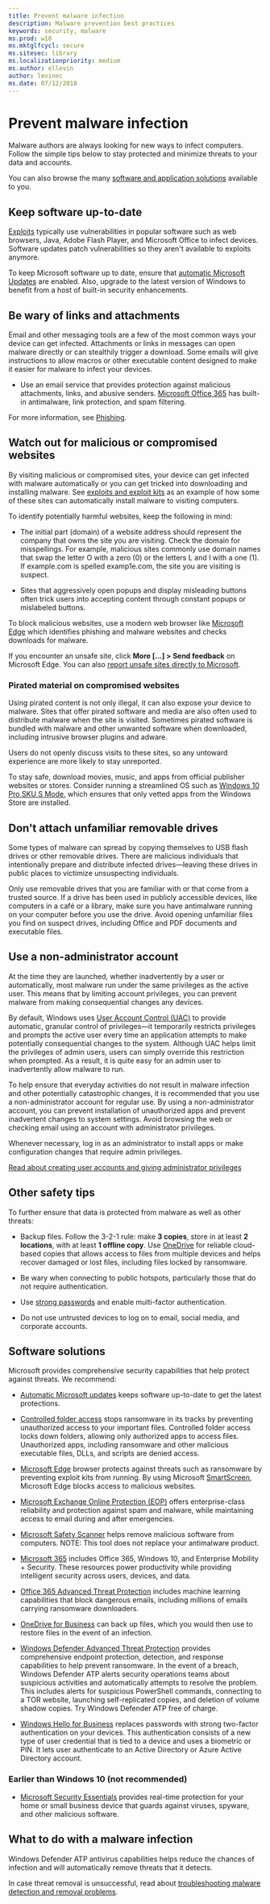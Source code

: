 ```yaml
---
title: Prevent malware infection
description: Malware prevention best practices
keywords: security, malware
ms.prod: w10
ms.mktglfcycl: secure
ms.sitesec: library
ms.localizationpriority: medium
ms.author: ellevin
author: levinec
ms.date: 07/12/2018
---
```

# Prevent malware infection

Malware authors are always looking for new ways to infect computers. Follow the simple tips below to stay protected and minimize threats to your data and accounts.

You can also browse the many [software and application solutions](https://review.docs.microsoft.com/en-us/windows/security/intelligence/prevent-malware-infection?branch=wdsi-migration-stuff#software-solutions) available to you.

## Keep software up-to-date

[Exploits](exploits-malware.md) typically use vulnerabilities in popular software such as web browsers, Java, Adobe Flash Player, and Microsoft Office to infect devices. Software updates patch vulnerabilities so they aren't available to exploits anymore.

To keep Microsoft software up to date, ensure that [automatic Microsoft Updates](https://support.microsoft.com/help/12373/windows-update-faq) are enabled. Also, upgrade to the latest version of Windows to benefit from a host of built-in security enhancements.

## Be wary of links and attachments

Email and other messaging tools are a few of the most common ways your device can get infected. Attachments or links in messages can open malware directly or can stealthily trigger a download. Some emails will give instructions to allow macros or other executable content designed to make it easier for malware to infect your devices.

* Use an email service that provides protection against malicious attachments, links, and abusive senders. [Microsoft Office 365](https://support.office.com/article/Anti-spam-and-anti-malware-protection-in-Office-365-5ce5cf47-2120-4e51-a403-426a13358b7e) has built-in antimalware, link protection, and spam filtering.

For more information, see [Phishing](phishing.md).

## Watch out for malicious or compromised websites

By visiting malicious or compromised sites, your device can get infected with malware automatically or you can get tricked into downloading and installing malware.  See [exploits and exploit kits](exploits-malware.md) as an example of how some of these sites can automatically install malware to visiting computers.

To identify potentially harmful websites, keep the following in mind:

* The initial part (domain) of a website address should represent the company that owns the site you are visiting. Check the domain for misspellings. For example, malicious sites commonly use domain names that swap the letter O with a zero (0) or the letters L and I with a one (1). If example<span></span>.com is spelled examp1e<span></span>.com, the site you are visiting is suspect.

* Sites that aggressively open popups and display misleading buttons often trick users into accepting content through constant popups or mislabeled buttons.

To block malicious websites, use a modern web browser like [Microsoft Edge](http://www.microsoft.com/windows/microsoft-edge?ocid=cx-wdsi-articles) which identifies phishing and malware websites and checks downloads for malware.

If you encounter an unsafe site, click **More […] > Send feedback** on Microsoft Edge. You can also [report unsafe sites directly to Microsoft](https://www.microsoft.com/wdsi/support/report-unsafe-site).

### Pirated material on compromised websites

Using pirated content is not only illegal, it can also expose your device to malware. Sites that offer pirated software and media are also often used to distribute malware when the site is visited. Sometimes pirated software is bundled with malware and other unwanted software when downloaded, including intrusive browser plugins and adware.

Users do not openly discuss visits to these sites, so any untoward experience are more likely to stay unreported.

To stay safe, download movies, music, and apps from official publisher websites or stores. Consider running a streamlined OS such as [Windows 10 Pro SKU S Mode](https://www.microsoft.com/windows/windows-10-s?ocid=cx-wdsi-articles), which ensures that only vetted apps from the Windows Store are installed.

## Don't attach unfamiliar removable drives

Some types of malware can spread by copying themselves to USB flash drives or other removable drives. There are malicious individuals that intentionally prepare and distribute infected drives—leaving these drives in public places to victimize unsuspecting individuals.

Only use removable drives that you are familiar with or that come from a trusted source. If a drive has been used in publicly accessible devices, like computers in a café or a library, make sure you have antimalware running on your computer before you use the drive. Avoid opening unfamiliar files you find on suspect drives, including Office and PDF documents and executable files.

## Use a non-administrator account

At the time they are launched, whether inadvertently by a user or automatically, most malware run under the same privileges as the active user. This means that by limiting account privileges, you can prevent malware from making consequential changes any devices.

By default, Windows uses [User Account Control (UAC)](https://docs.microsoft.com/windows/access-protection/user-account-control/user-account-control-overview) to provide automatic, granular control of privileges—it temporarily restricts privileges and prompts the active user every time an application attempts to make potentially consequential changes to the system. Although UAC helps limit the privileges of admin users, users can simply override this restriction when prompted. As a result, it is quite easy for an admin user to inadvertently allow malware to run.

To help ensure that everyday activities do not result in malware infection and other potentially catastrophic changes, it is recommended that you use a non-administrator account for regular use. By using a non-administrator account, you can prevent installation of unauthorized apps and prevent inadvertent changes to system settings. Avoid browsing the web or checking email using an account with administrator privileges.

Whenever necessary, log in as an administrator to install apps or make configuration changes that require admin privileges.

[Read about creating user accounts and giving administrator privileges](https://support.microsoft.com/help/4026923/windows-create-a-local-user-or-administrator-account-in-windows-10)

## Other safety tips

To further ensure that data is protected from malware as well as other threats:

* Backup files. Follow the 3-2-1 rule: make **3 copies**, store in at least **2 locations**, with at least **1 offline copy**. Use [OneDrive](https://onedrive.live.com/about/?ocid=cx-wdsi-articles) for reliable cloud-based copies that allows access to files from multiple devices and helps recover damaged or lost files, including files locked by ransomware.

* Be wary when connecting to public hotspots, particularly those that do not require authentication.

* Use [strong passwords](https://support.microsoft.com/help/12410/microsoft-account-help-protect-account) and enable multi-factor authentication.

* Do not use untrusted devices to log on to email, social media, and corporate accounts.

## Software solutions

Microsoft provides comprehensive security capabilities that help protect against threats. We recommend:

* [Automatic Microsoft updates](https://support.microsoft.com/help/12373/windows-update-faq) keeps software up-to-date to get the latest protections.

* [Controlled folder access](https://docs.microsoft.com/windows/security/threat-protection/windows-defender-exploit-guard/enable-controlled-folders-exploit-guard) stops ransomware in its tracks by preventing unauthorized access to your important files. Controlled folder access locks down folders, allowing only authorized apps to access files. Unauthorized apps, including ransomware and other malicious executable files, DLLs, and scripts are denied access.

* [Microsoft Edge](https://docs.microsoft.com/microsoft-edge/deploy/index) browser protects against threats such as ransomware by preventing exploit kits from running. By using Microsoft [SmartScreen](https://docs.microsoft.com/en-us/microsoft-edge/deploy/index), Microsoft Edge blocks access to malicious websites.

* [Microsoft Exchange Online Protection (EOP)](https://products.office.com/exchange/exchange-email-security-spam-protection) offers enterprise-class reliability and protection against spam and malware, while maintaining access to email during and after emergencies.

* [Microsoft Safety Scanner](https://www.microsoft.com/wdsi/products/scanner) helps remove malicious software from computers. NOTE: This tool does not replace your antimalware product.

* [Microsoft 365](https://docs.microsoft.com/microsoft-365/enterprise/#pivot=itadmin&panel=it-security) includes Office 365, Windows 10, and Enterprise Mobility + Security. These resources power productivity while providing intelligent security across users, devices, and data.

* [Office 365 Advanced Threat Protection](https://technet.microsoft.com/library/exchange-online-advanced-threat-protection-service-description.aspx) includes machine learning capabilities that block dangerous emails, including millions of emails carrying ransomware downloaders.

* [OneDrive for Business](https://support.office.com/article/restore-a-previous-version-of-a-file-in-onedrive-159cad6d-d76e-4981-88ef-de6e96c93893?ui=en-US&rs=en-US&ad=US) can back up files, which you would then use to restore files in the event of an infection.

* [Windows Defender Advanced Threat Protection](https://docs.microsoft.com/windows/security/threat-protection/windows-defender-atp/windows-defender-advanced-threat-protection) provides comprehensive endpoint protection, detection, and response capabilities to help prevent ransomware. In the event of a breach, Windows Defender ATP alerts security operations teams about suspicious activities and automatically attempts to resolve the problem. This includes alerts for suspicious PowerShell commands, connecting to a TOR website, launching self-replicated copies, and deletion of volume shadow copies. Try Windows Defender ATP free of charge.

* [Windows Hello for Business](https://docs.microsoft.com/windows/security/identity-protection/hello-for-business/hello-identity-verification) replaces passwords with strong two-factor authentication on your devices. This authentication consists of a new type of user credential that is tied to a device and uses a biometric or PIN. It lets user authenticate to an Active Directory or Azure Active Directory account.

### Earlier than Windows 10 (not recommended)

* [Microsoft Security Essentials](https://www.microsoft.com/download/details.aspx?id=5201) provides real-time protection for your home or small business device that guards against viruses, spyware, and other malicious software.

## What to do with a malware infection

Windows Defender ATP antivirus capabilities helps reduce the chances of infection and will automatically remove threats that it detects.

In case threat removal is unsuccessful, read about [troubleshooting malware detection and removal problems](https://www.microsoft.com/wdsi/help/troubleshooting-infection).
